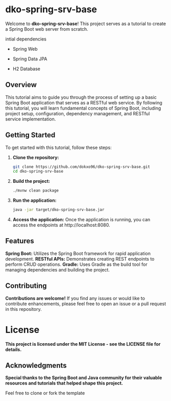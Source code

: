 
# dko-spring-srv-base

Welcome to **dko-spring-srv-base**! This project serves as a tutorial to create a Spring Boot web server from scratch.

intial dependencies
-   Spring Web
    
-   Spring Data JPA
    
-   H2 Database

## Overview

This tutorial aims to guide you through the process of setting up a basic Spring Boot application that serves as a RESTful web service. By following this tutorial, you will learn fundamental concepts of Spring Boot, including project setup, configuration, dependency management, and RESTful service implementation.

## Getting Started

To get started with this tutorial, follow these steps:

1. **Clone the repository:**
   ```bash
   git clone https://github.com/dokxo96/dko-spring-srv-base.git
   cd dko-spring-srv-base
   ```

2. **Build the project:**
	  ```bash
  	  ./mvnw clean package
	```

3. **Run the application:**
	  ```bash
	  java -jar target/dko-spring-srv-base.jar
	  ```

4. **Access the application:**
Once the application is running, you can access the endpoints at http://localhost:8080.

## Features
 **Spring Boot:** Utilizes the Spring Boot framework for rapid application development.
 **RESTful APIs:** Demonstrates creating REST endpoints to perform CRUD operations.
 **Gradle:** Uses Gradle as the build tool for managing dependencies and building the project.
## Contributing
 **Contributions are welcome!** If you find any issues or would like to contribute enhancements, please feel free to open an issue or a pull request in this repository.

# License
 **This project is licensed under the MIT License - see the LICENSE file for details.**

## Acknowledgments
 **Special thanks to the Spring Boot and Java community for their valuable resources and tutorials that helped shape this project.**


Feel free to clone or fork the template




